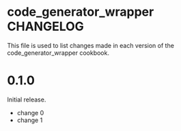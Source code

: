# code_generator_wrapper CHANGELOG

This file is used to list changes made in each version of the code_generator_wrapper cookbook.

# 0.1.0

Initial release.

- change 0
- change 1

